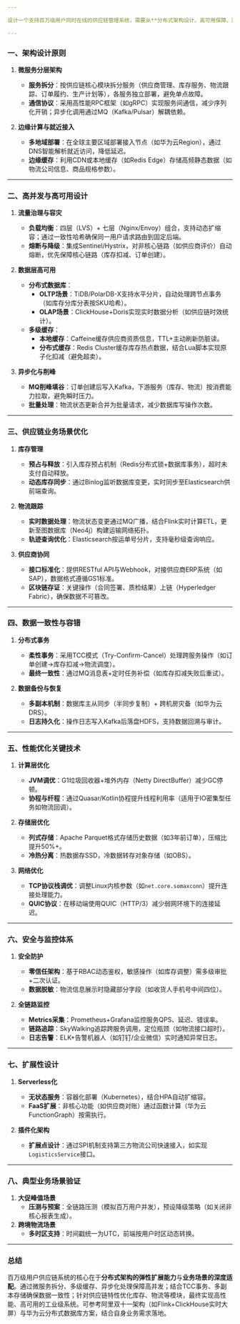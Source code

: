 ```yaml
---

设计一个支持百万级用户同时在线的供应链管理系统，需要从**分布式架构设计、高可用保障、数据一致性、实时性与扩展性**四个核心维度出发，结合供应链业务特性进行定制化优化。以下是详细设计方案：

---
```


### **一、架构设计原则**
1. **微服务分层架构**
    - **服务拆分**：按供应链核心模块拆分服务（供应商管理、库存服务、物流跟踪、订单履约、生产计划等），各服务独立部署，避免单点故障。
    - **通信协议**：采用高性能RPC框架（如gRPC）实现服务间通信，减少序列化开销；异步化调用通过MQ（Kafka/Pulsar）解耦依赖。

2. **边缘计算与就近接入**
    - **多地域部署**：在全球主要区域部署接入节点（如华为云Region），通过DNS智能解析就近访问，降低延迟。
    - **边缘缓存**：利用CDN或本地缓存（如Redis Edge）存储高频静态数据（如物流公司信息、商品规格参数）。

---

### **二、高并发与高可用设计**
1. **流量治理与容灾**
    - **负载均衡**：四层（LVS）+ 七层（Nginx/Envoy）组合，支持动态扩缩容；通过一致性哈希确保同一用户请求路由到固定后端。
    - **熔断与降级**：集成Sentinel/Hystrix，对非核心链路（如供应商评价）自动熔断，优先保障核心链路（库存扣减、订单创建）。

2. **数据层高可用**
    - **分布式数据库**：
        - **OLTP场景**：TiDB/PolarDB-X支持水平分片，自动处理跨节点事务（如库存分库分表按SKU哈希）。
        - **OLAP场景**：ClickHouse+Doris实现实时数据分析（如供应链时效统计）。
    - **多级缓存**：
        - **本地缓存**：Caffeine缓存供应商资质信息，TTL+主动刷新防脏读。
        - **分布式缓存**：Redis Cluster缓存库存热点数据，结合Lua脚本实现原子化扣减（避免超卖）。

3. **异步化与削峰**
    - **MQ削峰填谷**：订单创建后写入Kafka，下游服务（库存、物流）按消费能力拉取，避免瞬时压力。
    - **批量处理**：物流状态更新合并为批量请求，减少数据库写操作次数。

---

### **三、供应链业务场景优化**
1. **库存管理**
    - **预占与释放**：引入库存预占机制（Redis分布式锁+数据库事务），超时未支付自动释放。
    - **动态库存同步**：通过Binlog监听数据库变更，实时同步至Elasticsearch供前端查询。

2. **物流跟踪**
    - **实时数据处理**：物流状态变更通过MQ广播，结合Flink实时计算ETL，更新至图数据库（Neo4j）构建运输网络拓扑。
    - **轨迹查询优化**：Elasticsearch按运单号分片，支持毫秒级查询响应。

3. **供应商协同**
    - **接口标准化**：提供RESTful API与Webhook，对接供应商ERP系统（如SAP），数据格式遵循GS1标准。
    - **区块链存证**：关键操作（合同签署、质检结果）上链（Hyperledger Fabric），确保数据不可篡改。

---

### **四、数据一致性与容错**
1. **分布式事务**
    - **柔性事务**：采用TCC模式（Try-Confirm-Cancel）处理跨服务操作（如订单创建→库存扣减→物流调度）。
    - **最终一致性**：通过MQ消息表+定时任务补偿（如库存扣减失败后重试）。

2. **数据备份与恢复**
    - **多副本机制**：数据库主从同步（半同步复制）+ 跨机房灾备（如华为云DRS）。
    - **日志持久化**：操作日志写入Kafka后落盘HDFS，支持数据回溯与审计。

---

### **五、性能优化关键技术**
1. **计算层优化**
    - **JVM调优**：G1垃圾回收器+堆外内存（Netty DirectBuffer）减少GC停顿。
    - **协程与纤程**：通过Quasar/Kotlin协程提升线程利用率（适用于IO密集型任务如物流回调）。

2. **存储层优化**
    - **列式存储**：Apache Parquet格式存储历史数据（如3年前订单），压缩比提升50%+。
    - **冷热分离**：热数据存SSD，冷数据转存对象存储（如OBS）。

3. **网络优化**
    - **TCP协议栈调优**：调整Linux内核参数（如`net.core.somaxconn`）提升连接处理能力。
    - **QUIC协议**：在移动端使用QUIC（HTTP/3）减少弱网环境下的连接延迟。

---

### **六、安全与监控体系**
1. **安全防护**
    - **零信任架构**：基于RBAC动态鉴权，敏感操作（如库存调整）需多级审批+二次认证。
    - **数据脱敏**：物流信息展示时隐藏部分字段（如收货人手机号中间四位）。

2. **全链路监控**
    - **Metrics采集**：Prometheus+Grafana监控服务QPS、延迟、错误率。
    - **链路追踪**：SkyWalking追踪跨服务调用，定位瓶颈（如物流接口超时）。
    - **日志告警**：ELK+告警机器人（如钉钉/企业微信）实时通知异常日志。

---

### **七、扩展性设计**
1. **Serverless化**
    - **无状态服务**：容器化部署（Kubernetes），结合HPA自动扩缩容。
    - **FaaS扩展**：非核心功能（如供应商对账）通过函数计算（华为云FunctionGraph）按需执行。

2. **插件化架构**
    - **扩展点设计**：通过SPI机制支持第三方物流公司快速接入，如实现`LogisticsService`接口。

---

### **八、典型业务场景验证**
1. **大促峰值场景**
    - **压测与预案**：全链路压测（模拟百万用户并发），预设降级策略（如关闭非核心报表生成）。
2. **跨境物流场景**
    - **多时区支持**：时间戳统一为UTC，前端按用户时区动态转换。

---

### **总结**
百万级用户供应链系统的核心在于**分布式架构的弹性扩展能力**与**业务场景的深度适配**。通过微服务拆分、多级缓存、异步化处理保障高并发；结合TCC事务、多副本存储确保数据一致性；针对供应链特性优化库存、物流等模块，最终实现高性能、高可用的工业级系统。可参考阿里双十一架构（如Flink+ClickHouse实时大屏）与华为云分布式数据库方案，结合自身业务需求落地。